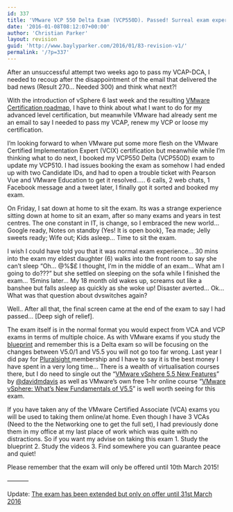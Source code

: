 ```yaml
---
id: 337
title: 'VMware VCP 550 Delta Exam (VCP550D). Passed! Surreal exam experiences'
date: '2016-01-08T08:12:07+00:00'
author: 'Christian Parker'
layout: revision
guid: 'http://www.baylyparker.com/2016/01/83-revision-v1/'
permalink: '/?p=337'
---
```


After an unsuccessful attempt two weeks ago to pass my VCAP-DCA, I needed to recoup after the disappointment of the email that delivered the bad news (Result 270… Needed 300) and think what next?!

With the introduction of vSphere 6 last week and the resulting [VMware Certification roadmap](https://mylearn.vmware.com/mgrReg/plan.cfm?plan=62401&ui=www_cert&src=vmw_so_vex_cpark_1033 "VMware Certification Roadmap for 2015"), I have to think about what I want to do for my advanced level certification, but meanwhile VMware had already sent me an email to say I needed to pass my VCAP, renew my VCP or loose my certification.

I’m looking forward to when VMware put some more flesh on the VMware Certified Implementation Expert (VCIX) certification but meanwhile while I’m thinking what to do next, I booked my VCP550 Delta (VCP550D) exam to update my VCP510. I had issues booking the exam as somehow I had ended up with two Candidate IDs, and had to open a trouble ticket with Pearson Vue and VMware Education to get it resolved….. 6 calls, 2 web chats, 1 Facebook message and a tweet later, I finally got it sorted and booked my exam.

On Friday, I sat down at home to sit the exam. Its was a strange experience sitting down at home to sit an exam, after so many exams and years in test centres. The one constant in IT, is change, so I embraced the new world… Google ready, Notes on standby (Yes! It is open book), Tea made; Jelly sweets ready; Wife out; Kids asleep… Time to sit the exam.

I wish I could have told you that it was normal exam experience… 30 mins into the exam my eldest daughter (6) walks into the front room to say she can’t sleep “Oh… @%$£ I thought, I’m in the middle of an exam… What am I going to do???” but she settled on sleeping on the sofa while I finished the exam… 15mins later… My 18 month old wakes up, screams out like a banshee but falls asleep as quickly as she woke up! Disaster averted… Ok… What was that question about dvswitches again?

Well.. After all that, the final screen came at the end of the exam to say I had passed… \[Deep sigh of relief\].

The exam itself is in the normal format you would expect from VCA and VCP exams in terms of multiple choice. As with VMware exams if you study the [blueprint](https://mylearn.vmware.com/mgrReg/plan.cfm?plan=51919&ui=www_cert&src=vmw_so_vex_cpark_1033 "Download the Exam Blueprint") and remember this is a Delta exam so will be focusing on the changes between V5.0/1 and V5.5 you will not go too far wrong. Last year I did pay for [Pluralsight ](http://www.pluralsight.com/ "Pluralsight")membership and I have to say it is the best money I have spent in a very long time… There is a wealth of virtualisation courses there, but I do need to single out the “[VMware vSphere 5.5 New Features](http://www.pluralsight.com/courses/vmware-vsphere-5-5-new-features "VMware vSphere 5.5 New Features")” by [@davidmdavis](https://twitter.com/davidmdavis "David Davis") as well as VMware’s own free 1-hr online course “[VMware vSphere: What’s New Fundamentals of V5.5](https://mylearn.vmware.com/mgrreg/courses.cfm?ui=www_edu&a=one&id_subject=51301&src=vmw_so_vex_cpark_1033 "VMware vSphere: What’s New Fundamentals of V5.5")” is well worth seeing for this exam.

If you have taken any of the VMware Certified Associate (VCA) exams you will be used to taking them online/at home. Even though I have 3 VCAs (Need to the the Networking one to get the full set), I had previously done them in my office at my last place of work which was quite with no distractions. So if you want my advise on taking this exam 1. Study the blueprint 2. Study the videos 3. Find somewhere you can guarantee peace and <span data-dobid="hdw">quiet</span>!

Please remember that the exam will only be offered until 10th March 2015!

———–

Update: [The exam has been extended but only on offer until 31st March 2016](https://mylearn.vmware.com/mgrReg/plan.cfm?plan=51919&ui=www_cert)